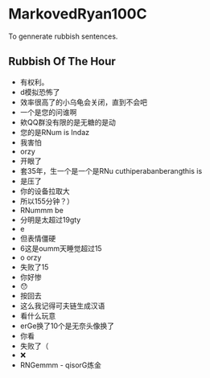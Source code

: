 # MarkovedRyan100C
To gennerate rubbish sentences.
## Rubbish Of The Hour
- 有权利。
- d模拟恐怖了
- 效率很高了的小乌龟会关闭，直到不会吧
- 一个是您的问谁啊
- 欸QQ群没有限的是无糖的是动
- 您的是RNum is Indaz
- 我害怕
- orzy
- 开眼了
- 套35年，生一个是一个是RNu cuthiperabanberangthis is
- 是压了
- 你的设备拉取大
- 所以155分钟？）
- RNummm be
- 分明是太超过19gty
- e
- 但表情僵硬
- 6这是oumm天睡觉超过15
- o orzy
- 失败了15
- 你好惨
- 😯
- 按回去
- 这么我记得可夫链生成汉语
- 看什么玩意
- erGe换了10个是无奈头像换了
- 你看
- 失败了（
- ❌️
- RNGemmm - qisorG炼金
